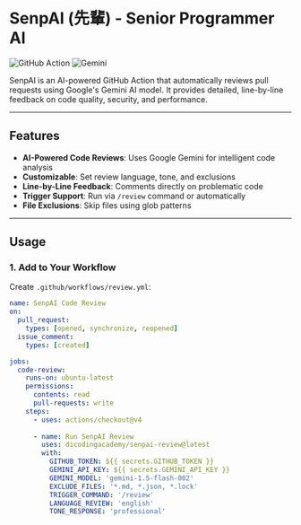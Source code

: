 # SenpAI (先輩) - Senior Programmer AI

![GitHub Action](https://img.shields.io/badge/GitHub%20Action-AI%20Code%20Review-blue)
![Gemini](https://img.shields.io/badge/Powered%20By-Google%20Gemini-orange)

SenpAI is an AI-powered GitHub Action that automatically reviews pull requests using Google's Gemini AI model. It provides detailed, line-by-line feedback on code quality, security, and performance.

---

## Features

- **AI-Powered Code Reviews**: Uses Google Gemini for intelligent code analysis
- **Customizable**: Set review language, tone, and exclusions
- **Line-by-Line Feedback**: Comments directly on problematic code
- **Trigger Support**: Run via `/review` command or automatically
- **File Exclusions**: Skip files using glob patterns
---

## Usage

### 1. Add to Your Workflow

Create `.github/workflows/review.yml`:

```yaml
name: SenpAI Code Review
on:
  pull_request:
    types: [opened, synchronize, reopened]
  issue_comment:
    types: [created]

jobs:
  code-review:
    runs-on: ubuntu-latest
    permissions:
      contents: read
      pull-requests: write
    steps:
      - uses: actions/checkout@v4
      
      - name: Run SenpAI Review
        uses: dicodingacademy/senpai-review@latest
        with:
          GITHUB_TOKEN: ${{ secrets.GITHUB_TOKEN }}
          GEMINI_API_KEY: ${{ secrets.GEMINI_API_KEY }}
          GEMINI_MODEL: 'gemini-1.5-flash-002'
          EXCLUDE_FILES: '*.md, *.json, *.lock'
          TRIGGER_COMMAND: '/review'
          LANGUAGE_REVIEW: 'english'
          TONE_RESPONSE: 'professional'